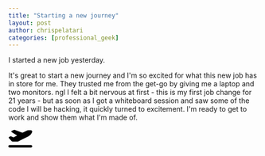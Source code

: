 ```yaml
---
title: "Starting a new journey"
layout: post
author: chrispelatari
categories: [professional_geek]
---
```


I started a new job yesterday.

It's great to start a new journey and I'm so excited for what this new job has in store for me. They trusted me from the get-go by giving me a laptop and two monitors. ngl I felt a bit nervous at first - this is my first job change for 21 years - but as soon as I got a whiteboard session and saw some of the code I will be hacking, it quickly turned to excitement. I'm ready to get to work and show them what I'm made of. 

<svg xmlns="http://www.w3.org/2000/svg" viewBox="0 0 640 512" width="48"><!--! Font Awesome Pro 6.2.0 by @fontawesome - https://fontawesome.com License - https://fontawesome.com/license (Commercial License) Copyright 2022 Fonticons, Inc. --><path d="M381 114.9L186.1 41.8c-16.7-6.2-35.2-5.3-51.1 2.7L89.1 67.4C78 73 77.2 88.5 87.6 95.2l146.9 94.5L136 240 77.8 214.1c-8.7-3.9-18.8-3.7-27.3 .6L18.3 230.8c-9.3 4.7-11.8 16.8-5 24.7l73.1 85.3c6.1 7.1 15 11.2 24.3 11.2H248.4c5 0 9.9-1.2 14.3-3.4L535.6 212.2c46.5-23.3 82.5-63.3 100.8-112C645.9 75 627.2 48 600.2 48H542.8c-20.2 0-40.2 4.8-58.2 14L381 114.9zM0 480c0 17.7 14.3 32 32 32H608c17.7 0 32-14.3 32-32s-14.3-32-32-32H32c-17.7 0-32 14.3-32 32z"/></svg>